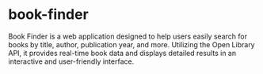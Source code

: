 # book-finder
Book Finder is a web application designed to help users easily search for books by title, author, publication year, and more. Utilizing the Open Library API, it provides real-time book data and displays detailed results in an interactive and user-friendly interface. 

